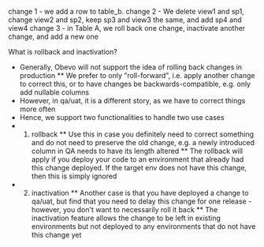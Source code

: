 <!--
Copyright 2017 Goldman Sachs.
Licensed under the Apache License, Version 2.0 (the "License");
you may not use this file except in compliance with the License.
You may obtain a copy of the License at

    http://www.apache.org/licenses/LICENSE-2.0

Unless required by applicable law or agreed to in writing,
software distributed under the License is distributed on an
"AS IS" BASIS, WITHOUT WARRANTIES OR CONDITIONS OF ANY
KIND, either express or implied.  See the License for the
specific language governing permissions and limitations
under the License.
 -->

change 1 - we add a row to table_b.
change 2 - We delete view1 and sp1, change view2 and sp2, keep sp3 and view3 the same, and add sp4 and view4
change 3 - in Table A, we roll back one change, inactivate another change, and add a new one

What is rollback and inactivation?
* Generally, Obevo will not support the idea of rolling back changes in production
** We prefer to only "roll-forward", i.e. apply another change to correct this, or to have changes be
backwards-compatible, e.g. only add nullable columns
* However, in qa/uat, it is a different story, as we have to correct things more often
* Hence, we support two functionalities to handle two use cases
* 1) rollback
** Use this in case you definitely need to correct something and do not need to preserve the 
old change, e.g. a newly introduced column in QA needs to have its length altered
** The rollback will apply if you deploy your code to an environment that already had this
change deployed. If the target env does not have this change, then this is simply ignored
* 2) inactivation
** Another case is that you have deployed a change to qa/uat, but find that you need to delay
this change for one release - however, you don't want to necessarily roll it back
** The inactivation feature allows the change to be left in existing environments but not 
deployed to any environments that do not have this change yet
 